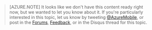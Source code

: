 >[AZURE.NOTE] It looks like we don't have this content ready right now, but we wanted to let you know about it. If you're particularly interested in this topic, let us know by tweeting [@AzureMobile](https://twitter.com/AzureMobile), or post in the [Forums](http://social.msdn.microsoft.com/Forums/windowsazure/zh-cn/home?forum=azuremobile), [Feedback](http://feedback.azure.com/forums/216254-mobile-services), or in the Disqus thread for this topic.